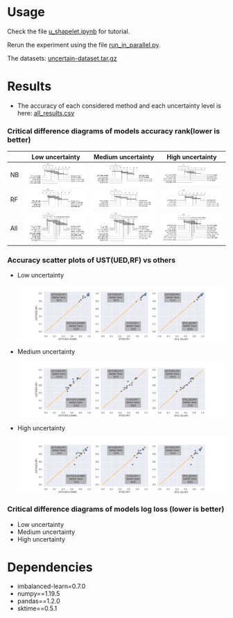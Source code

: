 # Usage

Check the file  [u_shapelet.ipynb](./u_shapelet.ipynb) for tutorial.  

Rerun the experiment using the file [run_in_parallel.py](./run_in_parallel.py). 

The datasets: [uncertain-dataset.tar.gz](./uncertain-dataset.tar.gz)

# Results

- The accuracy of each considered method and each uncertainty level is here: [all_results.csv](./all_results.csv)

### Critical difference diagrams of models accuracy rank(lower is better)

|      | Low uncertainty                       | Medium uncertainty                    | High uncertainty                      |
| ---- | ------------------------------------- | ------------------------------------- | ------------------------------------- |
| NB   | ![](./images/CD_ust_models_nb_01.png) | ![](./images/CD_ust_models_nb_06.png) | ![](./images/CD_ust_models_nb_16.png) |
| RF   | ![](./images/CD_ust_models_rf_01.png) | ![](./images/CD_ust_models_rf_06.png) | ![](./images/CD_ust_models_rf_16.png) |
| All  | ![](./images/CD_ust_models01.png)     | ![](./images/CD_ust_models06.png)     | ![](./images/CD_ust_models16.png)     |

### Accuracy scatter plots of UST(UED,RF)  vs others

- Low uncertainty

  ![](./images/scatter_ulevel01.png)

- Medium uncertainty 

  ![](./images/scatter_ulevel16.png)

- High uncertainty

  ![](./images/scatter_ulevel06.png)

  

### Critical difference diagrams of models log loss (lower is better)

- Low uncertainty
- Medium uncertainty
- High uncertainty

# Dependencies

- imbalanced-learn=0.7.0
- numpy==1.19.5
- pandas==1.2.0
- sktime==0.5.1

